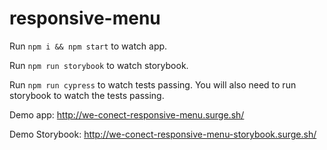 # responsive-menu

Run `npm i && npm start` to watch app.

Run `npm run storybook` to watch storybook.

Run `npm run cypress` to watch tests passing.
You will also need to run storybook to watch the tests passing.

Demo app: http://we-conect-responsive-menu.surge.sh/

Demo Storybook: http://we-conect-responsive-menu-storybook.surge.sh/
